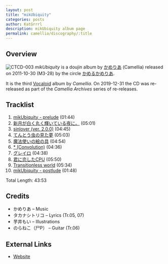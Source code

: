 ```yaml
---
layout: post
title: "mikUbiquity"
categories: posts
author: KatGrrrl
description: mikUbiquity album page
permalink: camellia/discography/:title
---
```


## Overview

![CTCD-003](/assets/images/camellia/albums/CTCD-003.jpg)
*mikUbiquity* is a doujin album by [かめりあ](<{% link postsWiki/_posts/2023-12-10-camellia.md %}>) (Camellia) released on 2011-10-30 (M3-28) by the circle [かめるかめりあ](#).

It is the third [Vocaloid](https://en.wikipedia.org/wiki/Vocaloid) album by *Camellia*. On 2019-12-31 the CD was re-released as part of the *Camellia Archives* series of re-releases.

## Tracklist

1. [mikUbiquity - prelude](#) (01:44)
2. [新月が白く丸く輝いている夜に。](#) (05:01)
3. [sinlover (ver. 2.0.0)](#) (04:45)
4. [てんとう虫の見た夢](#) (05:03)
5. [魔法使いの絵の具](#) (04:54)
6. [\* (Convolution)](#) (04:36)
7. [グレイロ](#) (04:38)
8. [君に恋したCPU](#) (05:50)
9. [Transitionless world](#) (05:34)
10. [mikUbiquity - postlude](#) (01:48)

Total Length: 43:53

## Credits

* かめりあ – Music
* タカナシトリコ – Lyrics (Tr.05, 07)
* 芋井もい – Illustrations
* のらねこ（尸P） – Guitar (Tr.06)

## External Links

* [Website](http://camtek.seesaa.net/article/228630660.html)
